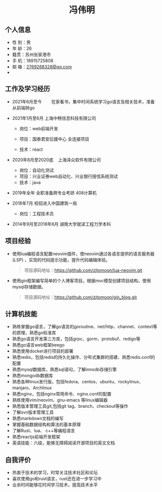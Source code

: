 <center>
     <h1>冯伟明</h1>
 </center>

## 个人信息

* 性 别：男
* 年 龄：26
* 籍贯：苏州张家港市
* 手 机：18915725808
* 邮 箱：2769268328@qq.com
* 

## 工作及学习经历

+ 2021年6月至今        在家看书，集中时间系统学习go语言及相关技术，准备从前端转go

+ 2021年1月至6月      上海中畅信息科技有限公司       
  
  + 岗位：web前端开发
  
  + 项目：国泰君安后援中心 全连接项目
  
  + 技术：react

+ 2020年8月至2020底    上海泽众软件有限公司
  
  + 岗位：自动化测试
  + 项目：兴业证券web自动化、兴业银行授信系统测试
  + 技术：java

+ 2019年全年       全职准备跨专业考研    408计算机

+ 2018年7月         校招进入中国建筑一局 
  
  + 岗位：工程技术员

+ 2014年9月至2018年6月  湖南大学就读工程力学本科

## 项目经验

+ 使用lua编程语言配置neovim插件，使neovim通过各语言提供的语言服务器(LSP) ，实现的代码提示功能，提升代码编辑体验。
  
  > 项目源码地址：https://github.com/zjtomoon/lua-neovim.git

+ 使用gin框架编写简单的个人博客项目。根据mvc模型创建项目结构，使用mysql存储数据。
  
  > 项目源码地址：https://github.com/zjtomoon/gin_blog.git

## 计算机技能

* 熟练掌握go语言，了解go语言的goroutine、net/http、channel、context等的原理，熟悉go标准库
* 熟悉go语言开发第三方库，包括grpc、gorm、protobuf、redigo等
* 熟悉go语言web框架beego
* 熟悉使用docker进行项目的部署
* 熟悉redis，包括redis的持久化操作、分布式集群的搭建、熟悉redis.conf的配置
* 熟悉mysql数据库，熟悉sql语句，了解innodb存储引擎
* 熟悉mongodb数据库
* 熟悉各种linux发行版，包括fedora、centos、ubuntu、rockylinux、manjaro、Archlinux
* 熟悉nginx，包括nginx常用命令、nginx.conf的配置
* 熟练使用vim/neovim、gnu-emacs 等linux编辑器
* 熟悉版本管理工具git,包括git tag、branch、checkout等操作
* 了解svn版本管理工具
* 熟悉markdown文档的编写
* 掌握基础数据结构和算法的基本原理
* 了解Rust、lua、 c++等编程语言
* 熟悉reactjs前端开发框架
* 英语技能：六级，能够无障碍阅读开源项目的英文文档

## 自我评价

* 热衷于技术的学习，时常关注技术社区和论坛
* 喜欢使用go和rust语言，rust还在进一步学习中
* 业余时间能够花时间学习技术，提高技术水平
